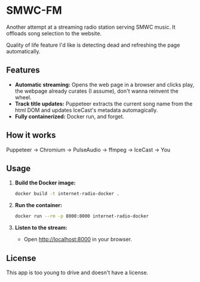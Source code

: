 # SMWC-FM

Another attempt at a streaming radio station serving SMWC music. It offloads song selection to the website.

Quality of life feature I'd like is detecting dead and refreshing the page automatically.

## Features

- **Automatic streaming:** Opens the web page in a browser and clicks play, the webpage already curates (I assume), don't wanna reinvent the wheel.
- **Track title updates:** Puppeteer extracts the current song name from the html DOM and updates IceCast's metadata automagically.
- **Fully containerized:** Docker run, and forget.

## How it works

Puppeteer -> Chromium -> PulseAudio -> ffmpeg -> IceCast -> You

## Usage

1. **Build the Docker image:**
   ```sh
   docker build -t internet-radio-docker .
   ```

2. **Run the container:**
   ```sh
   docker run --rm -p 8000:8000 internet-radio-docker
   ```

3. **Listen to the stream:**
   - Open [http://localhost:8000](http://localhost:8000) in your browser.


## License

This app is too young to drive and doesn't have a license.
